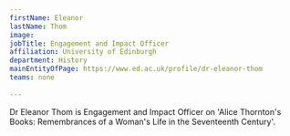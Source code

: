 ```yaml
---
firstName: Eleanor
lastName: Thom
image: 
jobTitle: Engagement and Impact Officer
affiliation: University of Edinburgh
department: History
mainEntityOfPage: https://www.ed.ac.uk/profile/dr-eleanor-thom
teams: none
  
---
```


Dr Eleanor Thom is Engagement and Impact Officer on 'Alice Thornton's Books: Remembrances of a Woman's Life in the Seventeenth Century'.
